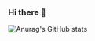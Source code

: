 ### Hi there 👋


![Anurag's GitHub stats](https://github-readme-stats.vercel.app/api?username=DobiIsFree&show_icons=true&theme=swift)

<!--
**DobiIsFree/DobiIsFree** is a ✨ _special_ ✨ repository because its `README.md` (this file) appears on your GitHub profile.

Here are some ideas to get you started:

- 🔭 I’m currently working on ...
- 🌱 I’m currently learning ...
- 👯 I’m looking to collaborate on ...
- 🤔 I’m looking for help with ...
- 💬 Ask me about ...
- 📫 How to reach me: ...
- 😄 Pronouns: ...
- ⚡ Fun fact: ...
-->
